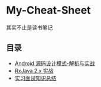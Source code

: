 # My-Cheat-Sheet
其实不止是读书笔记
## 目录
- [Android 源码设计模式-解析与实战](https://github.com/DevMcryYu/My-Cheat-Sheet/blob/master/Android-%E8%AE%BE%E8%AE%A1%E6%A8%A1%E5%BC%8F.md)
- [RxJava 2.x 实战](https://github.com/DevMcryYu/My-Cheat-Sheet/blob/master/RxJava-2.x-%E5%AE%9E%E6%88%98.md)
- [实习面试知识总结](https://github.com/DevMcryYu/My-Cheat-Sheet/blob/master/Mobile-Developer-Intern-Interview-Cheat-Sheet.md)
